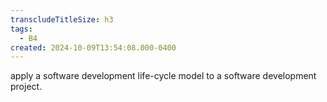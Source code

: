 ```yaml
---
transcludeTitleSize: h3
tags:
  - B4
created: 2024-10-09T13:54:08.000-0400
---
```

apply a software development life-cycle model to a software development project.